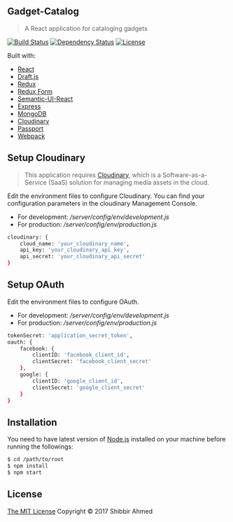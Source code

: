 ## Gadget-Catalog
> A React application for cataloging gadgets

[![Build Status](https://travis-ci.org/shibbir/gadget-catalog.svg?branch=master)](https://travis-ci.org/shibbir/gadget-catalog)
[![Dependency Status](https://david-dm.org/shibbir/gadget-catalog.svg)](https://david-dm.org/shibbir/gadget-catalog)
[![License](https://img.shields.io/badge/license-MIT-blue.svg)](http://opensource.org/licenses/MIT)

Built with:

- [React](https://facebook.github.io/react/)
- [Draft.js](https://facebook.github.io/draft-js/)
- [Redux](http://redux.js.org/)
- [Redux Form](http://redux-form.com)
- [Semantic-UI-React](http://react.semantic-ui.com)
- [Express](http://expressjs.com/)
- [MongoDB](https://www.mongodb.com/)
- [Cloudinary](http://cloudinary.com/documentation/solution_overview)
- [Passport](http://passportjs.org/)
- [Webpack](https://webpack.github.io/)

## Setup Cloudinary

> This application requires [Cloudinary](http://cloudinary.com/documentation/solution_overview), which is a Software-as-a-Service (SaaS) solution for managing media assets in the cloud.

Edit the environment files to configure Cloudinary. You can find your configuration parameters in the cloudinary Management Console.

- For development: */server/config/env/development.js*
- For production: */server/config/env/production.js*

```bash
cloudinary: {
    cloud_name: 'your_cloudinary_name',
    api_key: 'your_cloudinary_api_key',
    api_secret: 'your_cloudinary_api_secret'
}
```

## Setup OAuth

Edit the environment files to configure OAuth.

- For development: */server/config/env/development.js*
- For production: */server/config/env/production.js*

```bash
tokenSecret: 'application_secret_token',
oauth: {
    facebook: {
        clientID: 'facebook_client_id',
        clientSecret: 'facebook_client_secret'
    },
    google: {
        clientID: 'google_client_id',
        clientSecret: 'google_client_secret'
    }
}
```

## Installation

You need to have latest version of [Node.js](https://nodejs.org/en/) installed on your machine before running the followings:

```bash
$ cd /path/to/root
$ npm install
$ npm start
```

## License
<a href="https://opensource.org/licenses/MIT">The MIT License</a> Copyright &copy; 2017 Shibbir Ahmed
